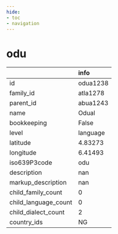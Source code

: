 ```yaml
---
hide:
- toc
- navigation
---
```

# odu
|                      | info     |
|:---------------------|:---------|
| id                   | odua1238 |
| family_id            | atla1278 |
| parent_id            | abua1243 |
| name                 | Odual    |
| bookkeeping          | False    |
| level                | language |
| latitude             | 4.83273  |
| longitude            | 6.41493  |
| iso639P3code         | odu      |
| description          | nan      |
| markup_description   | nan      |
| child_family_count   | 0        |
| child_language_count | 0        |
| child_dialect_count  | 2        |
| country_ids          | NG       |